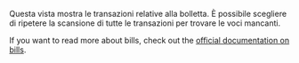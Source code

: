Questa vista mostra le transazioni relative alla bolletta. È possibile scegliere di ripetere la scansione di tutte le transazioni per trovare le voci mancanti.

If you want to read more about bills, check out the [official documentation on bills](https://docs.firefly-iii.org/advanced-concepts/bills).